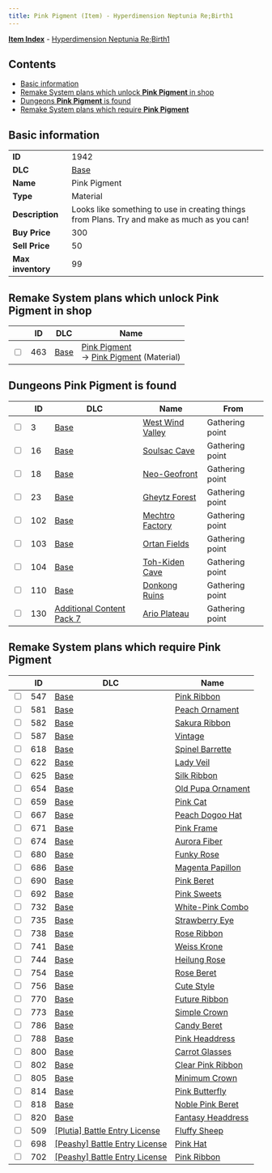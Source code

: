 ```yaml
---
title: Pink Pigment (Item) - Hyperdimension Neptunia Re;Birth1
---
```


[**Item Index**](/neptunia/rb1/item/index.html) - [Hyperdimension Neptunia Re;Birth1](/neptunia/rb1)

## Contents

- [Basic information](#basic-information)
- [Remake System plans which unlock **Pink Pigment** in shop](#remake-system-plans-which-unlock-pink-pigment-in-shop)
- [Dungeons **Pink Pigment** is found](#dungeons-pink-pigment-is-found)
- [Remake System plans which require **Pink Pigment**](#remake-system-plans-which-require-pink-pigment)

## Basic information

|   |   |
| -- | -- |
| **ID** | 1942 |
| **DLC** | [Base](/neptunia/rb1/dlc/1-base.html) |
| **Name** | Pink Pigment |
| **Type** | Material |
| **Description** | Looks like something to use in creating things from Plans. Try and make as much as you can! |
| **Buy Price** | 300 |
| **Sell Price** | 50 |
| **Max inventory** | 99 |


## Remake System plans which unlock **Pink Pigment** in shop

|    | ID | DLC | Name |
| -- | -- | --- | ---- |
| <input type="checkbox" id="rb1-remake-1-463" class="trackbox" /> | 463 | [Base](/neptunia/rb1/dlc/1-base.html) | [Pink Pigment](/neptunia/rb1/remake/1-463-pink-pigment.html)<br /> → [Pink Pigment](/neptunia/rb1/item/1-1942-pink-pigment.html) (Material) |


## Dungeons **Pink Pigment** is found

|    | ID | DLC | Name | From |
| -- | -- | --- | ---- | ---- |
| <input type="checkbox" id="rb1-dungeon-1-3" class="trackbox" /> | 3 | [Base](/neptunia/rb1/dlc/1-base.html) | [West Wind Valley](/neptunia/rb1/dungeon/1-3-west-wind-valley.html) | Gathering point |
| <input type="checkbox" id="rb1-dungeon-1-16" class="trackbox" /> | 16 | [Base](/neptunia/rb1/dlc/1-base.html) | [Soulsac Cave](/neptunia/rb1/dungeon/1-16-soulsac-cave.html) | Gathering point |
| <input type="checkbox" id="rb1-dungeon-1-18" class="trackbox" /> | 18 | [Base](/neptunia/rb1/dlc/1-base.html) | [Neo-Geofront](/neptunia/rb1/dungeon/1-18-neo-geofront.html) | Gathering point |
| <input type="checkbox" id="rb1-dungeon-1-23" class="trackbox" /> | 23 | [Base](/neptunia/rb1/dlc/1-base.html) | [Gheytz Forest](/neptunia/rb1/dungeon/1-23-gheytz-forest.html) | Gathering point |
| <input type="checkbox" id="rb1-dungeon-1-102" class="trackbox" /> | 102 | [Base](/neptunia/rb1/dlc/1-base.html) | [Mechtro Factory](/neptunia/rb1/dungeon/1-102-mechtro-factory.html) | Gathering point |
| <input type="checkbox" id="rb1-dungeon-1-103" class="trackbox" /> | 103 | [Base](/neptunia/rb1/dlc/1-base.html) | [Ortan Fields](/neptunia/rb1/dungeon/1-103-ortan-fields.html) | Gathering point |
| <input type="checkbox" id="rb1-dungeon-1-104" class="trackbox" /> | 104 | [Base](/neptunia/rb1/dlc/1-base.html) | [Toh-Kiden Cave](/neptunia/rb1/dungeon/1-104-toh-kiden-cave.html) | Gathering point |
| <input type="checkbox" id="rb1-dungeon-1-110" class="trackbox" /> | 110 | [Base](/neptunia/rb1/dlc/1-base.html) | [Donkong Ruins](/neptunia/rb1/dungeon/1-110-donkong-ruins.html) | Gathering point |
| <input type="checkbox" id="rb1-dungeon-16-130" class="trackbox" /> | 130 | [Additional Content Pack 7](/neptunia/rb1/dlc/16-pack7.html) | [Ario Plateau](/neptunia/rb1/dungeon/16-130-ario-plateau.html) | Gathering point |


## Remake System plans which require **Pink Pigment**

|    | ID | DLC | Name |
| -- | -- | --- | ---- |
| <input type="checkbox" id="rb1-quest-1-547" class="trackbox" /> | 547 | [Base](/neptunia/rb1/dlc/1-base.html) | [Pink Ribbon](/neptunia/rb1/quest/1-547-pink-ribbon.html) |
| <input type="checkbox" id="rb1-quest-1-581" class="trackbox" /> | 581 | [Base](/neptunia/rb1/dlc/1-base.html) | [Peach Ornament](/neptunia/rb1/quest/1-581-peach-ornament.html) |
| <input type="checkbox" id="rb1-quest-1-582" class="trackbox" /> | 582 | [Base](/neptunia/rb1/dlc/1-base.html) | [Sakura Ribbon](/neptunia/rb1/quest/1-582-sakura-ribbon.html) |
| <input type="checkbox" id="rb1-quest-1-587" class="trackbox" /> | 587 | [Base](/neptunia/rb1/dlc/1-base.html) | [Vintage](/neptunia/rb1/quest/1-587-vintage.html) |
| <input type="checkbox" id="rb1-quest-1-618" class="trackbox" /> | 618 | [Base](/neptunia/rb1/dlc/1-base.html) | [Spinel Barrette](/neptunia/rb1/quest/1-618-spinel-barrette.html) |
| <input type="checkbox" id="rb1-quest-1-622" class="trackbox" /> | 622 | [Base](/neptunia/rb1/dlc/1-base.html) | [Lady Veil](/neptunia/rb1/quest/1-622-lady-veil.html) |
| <input type="checkbox" id="rb1-quest-1-625" class="trackbox" /> | 625 | [Base](/neptunia/rb1/dlc/1-base.html) | [Silk Ribbon](/neptunia/rb1/quest/1-625-silk-ribbon.html) |
| <input type="checkbox" id="rb1-quest-1-654" class="trackbox" /> | 654 | [Base](/neptunia/rb1/dlc/1-base.html) | [Old Pupa Ornament](/neptunia/rb1/quest/1-654-old-pupa-ornament.html) |
| <input type="checkbox" id="rb1-quest-1-659" class="trackbox" /> | 659 | [Base](/neptunia/rb1/dlc/1-base.html) | [Pink Cat](/neptunia/rb1/quest/1-659-pink-cat.html) |
| <input type="checkbox" id="rb1-quest-1-667" class="trackbox" /> | 667 | [Base](/neptunia/rb1/dlc/1-base.html) | [Peach Dogoo Hat](/neptunia/rb1/quest/1-667-peach-dogoo-hat.html) |
| <input type="checkbox" id="rb1-quest-1-671" class="trackbox" /> | 671 | [Base](/neptunia/rb1/dlc/1-base.html) | [Pink Frame](/neptunia/rb1/quest/1-671-pink-frame.html) |
| <input type="checkbox" id="rb1-quest-1-674" class="trackbox" /> | 674 | [Base](/neptunia/rb1/dlc/1-base.html) | [Aurora Fiber](/neptunia/rb1/quest/1-674-aurora-fiber.html) |
| <input type="checkbox" id="rb1-quest-1-680" class="trackbox" /> | 680 | [Base](/neptunia/rb1/dlc/1-base.html) | [Funky Rose](/neptunia/rb1/quest/1-680-funky-rose.html) |
| <input type="checkbox" id="rb1-quest-1-686" class="trackbox" /> | 686 | [Base](/neptunia/rb1/dlc/1-base.html) | [Magenta Papillon](/neptunia/rb1/quest/1-686-magenta-papillon.html) |
| <input type="checkbox" id="rb1-quest-1-690" class="trackbox" /> | 690 | [Base](/neptunia/rb1/dlc/1-base.html) | [Pink Beret](/neptunia/rb1/quest/1-690-pink-beret.html) |
| <input type="checkbox" id="rb1-quest-1-692" class="trackbox" /> | 692 | [Base](/neptunia/rb1/dlc/1-base.html) | [Pink Sweets](/neptunia/rb1/quest/1-692-pink-sweets.html) |
| <input type="checkbox" id="rb1-quest-1-732" class="trackbox" /> | 732 | [Base](/neptunia/rb1/dlc/1-base.html) | [White-Pink Combo](/neptunia/rb1/quest/1-732-white-pink-combo.html) |
| <input type="checkbox" id="rb1-quest-1-735" class="trackbox" /> | 735 | [Base](/neptunia/rb1/dlc/1-base.html) | [Strawberry Eye](/neptunia/rb1/quest/1-735-strawberry-eye.html) |
| <input type="checkbox" id="rb1-quest-1-738" class="trackbox" /> | 738 | [Base](/neptunia/rb1/dlc/1-base.html) | [Rose Ribbon](/neptunia/rb1/quest/1-738-rose-ribbon.html) |
| <input type="checkbox" id="rb1-quest-1-741" class="trackbox" /> | 741 | [Base](/neptunia/rb1/dlc/1-base.html) | [Weiss Krone](/neptunia/rb1/quest/1-741-weiss-krone.html) |
| <input type="checkbox" id="rb1-quest-1-744" class="trackbox" /> | 744 | [Base](/neptunia/rb1/dlc/1-base.html) | [Heilung Rose](/neptunia/rb1/quest/1-744-heilung-rose.html) |
| <input type="checkbox" id="rb1-quest-1-754" class="trackbox" /> | 754 | [Base](/neptunia/rb1/dlc/1-base.html) | [Rose Beret](/neptunia/rb1/quest/1-754-rose-beret.html) |
| <input type="checkbox" id="rb1-quest-1-756" class="trackbox" /> | 756 | [Base](/neptunia/rb1/dlc/1-base.html) | [Cute Style](/neptunia/rb1/quest/1-756-cute-style.html) |
| <input type="checkbox" id="rb1-quest-1-770" class="trackbox" /> | 770 | [Base](/neptunia/rb1/dlc/1-base.html) | [Future Ribbon](/neptunia/rb1/quest/1-770-future-ribbon.html) |
| <input type="checkbox" id="rb1-quest-1-773" class="trackbox" /> | 773 | [Base](/neptunia/rb1/dlc/1-base.html) | [Simple Crown](/neptunia/rb1/quest/1-773-simple-crown.html) |
| <input type="checkbox" id="rb1-quest-1-786" class="trackbox" /> | 786 | [Base](/neptunia/rb1/dlc/1-base.html) | [Candy Beret](/neptunia/rb1/quest/1-786-candy-beret.html) |
| <input type="checkbox" id="rb1-quest-1-788" class="trackbox" /> | 788 | [Base](/neptunia/rb1/dlc/1-base.html) | [Pink Headdress](/neptunia/rb1/quest/1-788-pink-headdress.html) |
| <input type="checkbox" id="rb1-quest-1-800" class="trackbox" /> | 800 | [Base](/neptunia/rb1/dlc/1-base.html) | [Carrot Glasses](/neptunia/rb1/quest/1-800-carrot-glasses.html) |
| <input type="checkbox" id="rb1-quest-1-802" class="trackbox" /> | 802 | [Base](/neptunia/rb1/dlc/1-base.html) | [Clear Pink Ribbon](/neptunia/rb1/quest/1-802-clear-pink-ribbon.html) |
| <input type="checkbox" id="rb1-quest-1-805" class="trackbox" /> | 805 | [Base](/neptunia/rb1/dlc/1-base.html) | [Minimum Crown](/neptunia/rb1/quest/1-805-minimum-crown.html) |
| <input type="checkbox" id="rb1-quest-1-814" class="trackbox" /> | 814 | [Base](/neptunia/rb1/dlc/1-base.html) | [Pink Butterfly](/neptunia/rb1/quest/1-814-pink-butterfly.html) |
| <input type="checkbox" id="rb1-quest-1-818" class="trackbox" /> | 818 | [Base](/neptunia/rb1/dlc/1-base.html) | [Noble Pink Beret](/neptunia/rb1/quest/1-818-noble-pink-beret.html) |
| <input type="checkbox" id="rb1-quest-1-820" class="trackbox" /> | 820 | [Base](/neptunia/rb1/dlc/1-base.html) | [Fantasy Headdress](/neptunia/rb1/quest/1-820-fantasy-headdress.html) |
| <input type="checkbox" id="rb1-quest-7-509" class="trackbox" /> | 509 | [[Plutia] Battle Entry License](/neptunia/rb1/dlc/7-plutia.html) | [Fluffy Sheep](/neptunia/rb1/quest/7-509-fluffy-sheep.html) |
| <input type="checkbox" id="rb1-quest-8-698" class="trackbox" /> | 698 | [[Peashy] Battle Entry License](/neptunia/rb1/dlc/8-peashy.html) | [Pink Hat](/neptunia/rb1/quest/8-698-pink-hat.html) |
| <input type="checkbox" id="rb1-quest-8-702" class="trackbox" /> | 702 | [[Peashy] Battle Entry License](/neptunia/rb1/dlc/8-peashy.html) | [Pink Ribbon](/neptunia/rb1/quest/8-702-pink-ribbon.html) |
